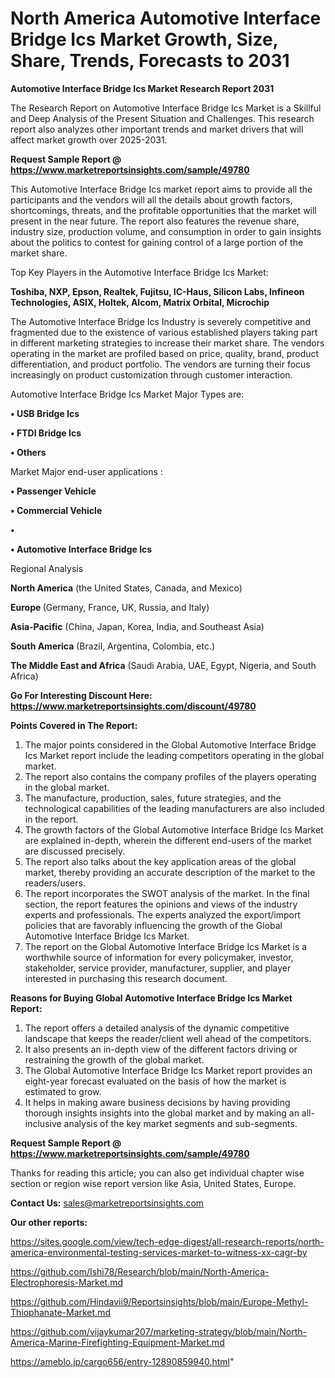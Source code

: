 # North America Automotive Interface Bridge Ics Market Growth, Size, Share, Trends, Forecasts to 2031

<strong>Automotive Interface Bridge Ics Market Research Report 2031</strong>

The Research Report on Automotive Interface Bridge Ics Market is a Skillful and Deep Analysis of the Present Situation and Challenges. This research report also analyzes other important trends and market drivers that will affect market growth over 2025-2031.

<strong>Request Sample Report @ <a href=https://www.marketreportsinsights.com/sample/49780>https://www.marketreportsinsights.com/sample/49780</a></strong>

This Automotive Interface Bridge Ics market report aims to provide all the participants and the vendors will all the details about growth factors, shortcomings, threats, and the profitable opportunities that the market will present in the near future. The report also features the revenue share, industry size, production volume, and consumption in order to gain insights about the politics to contest for gaining control of a large portion of the market share.

Top Key Players in the Automotive Interface Bridge Ics Market:

<strong>Toshiba, NXP, Epson, Realtek, Fujitsu, IC-Haus, Silicon Labs, Infineon Technologies, ASIX, Holtek, Alcom, Matrix Orbital, Microchip</strong>

The Automotive Interface Bridge Ics Industry is severely competitive and fragmented due to the existence of various established players taking part in different marketing strategies to increase their market share. The vendors operating in the market are profiled based on price, quality, brand, product differentiation, and product portfolio. The vendors are turning their focus increasingly on product customization through customer interaction.

Automotive Interface Bridge Ics Market Major Types are:

<strong>•  USB Bridge Ics

•  FTDI Bridge Ics

•  Others</strong>

Market Major end-user applications :

<strong>•  Passenger Vehicle

•  Commercial Vehicle

•  

•  Automotive Interface Bridge Ics</strong>

Regional Analysis

</u><strong><b>North America</b></strong> (the United States, Canada, and Mexico)

<strong><b>Europe </b></strong>(Germany, France, UK, Russia, and Italy)

<strong><b>Asia-Pacific</b></strong> (China, Japan, Korea, India, and Southeast Asia)

<strong><b>South America</b></strong> (Brazil, Argentina, Colombia, etc.)

<strong><b>The Middle East and Africa</b></strong> (Saudi Arabia, UAE, Egypt, Nigeria, and South Africa)

<strong>Go For Interesting Discount Here: <a href=https://www.marketreportsinsights.com/discount/49780>https://www.marketreportsinsights.com/discount/49780</a></strong>

<strong>Points Covered in The Report:</strong>
<ol>
  <li>The major points considered in the Global Automotive Interface Bridge Ics Market report include the leading competitors operating in the global market.</li>
  <li>The report also contains the company profiles of the players operating in the global market.</li>
  <li>The manufacture, production, sales, future strategies, and the technological capabilities of the leading manufacturers are also included in the report.</li>
  <li>The growth factors of the Global Automotive Interface Bridge Ics Market are explained in-depth, wherein the different end-users of the market are discussed precisely.</li>
  <li>The report also talks about the key application areas of the global market, thereby providing an accurate description of the market to the readers/users.</li>
  <li>The report incorporates the SWOT analysis of the market. In the final section, the report features the opinions and views of the industry experts and professionals. The experts analyzed the export/import policies that are favorably influencing the growth of the Global Automotive Interface Bridge Ics Market.</li>
  <li>The report on the Global Automotive Interface Bridge Ics Market is a worthwhile source of information for every policymaker, investor, stakeholder, service provider, manufacturer, supplier, and player interested in purchasing this research document.</li>
</ol>
<strong>Reasons for Buying Global Automotive Interface Bridge Ics Market Report:</strong>

<ol>
  <li>The report offers a detailed analysis of the dynamic competitive landscape that keeps the reader/client well ahead of the competitors.</li>
  <li>It also presents an in-depth view of the different factors driving or restraining the growth of the global market.</li>
  <li>The Global Automotive Interface Bridge Ics Market report provides an eight-year forecast evaluated on the basis of how the market is estimated to grow.</li>
  <li>It helps in making aware business decisions by having providing thorough insights insights into the global market and by making an all-inclusive analysis of the key market segments and sub-segments.</li>
</ol>
<strong>Request Sample Report @ <a href=https://www.marketreportsinsights.com/sample/49780>https://www.marketreportsinsights.com/sample/49780</a></strong>


Thanks for reading this article; you can also get individual chapter wise section or region wise report version like Asia, United States, Europe.

<strong>Contact Us:</strong>
sales@marketreportsinsights.com

<strong>Our other reports:</strong>

<a href=https://sites.google.com/view/tech-edge-digest/all-research-reports/north-america-environmental-testing-services-market-to-witness-xx-cagr-by>https://sites.google.com/view/tech-edge-digest/all-research-reports/north-america-environmental-testing-services-market-to-witness-xx-cagr-by</a>

<a href=https://github.com/Ishi78/Research/blob/main/North-America-Electrophoresis-Market.md>https://github.com/Ishi78/Research/blob/main/North-America-Electrophoresis-Market.md</a>

<a href=https://github.com/Hindavii9/Reportsinsights/blob/main/Europe-Methyl-Thiophanate-Market.md>https://github.com/Hindavii9/Reportsinsights/blob/main/Europe-Methyl-Thiophanate-Market.md</a>

<a href=https://github.com/vijaykumar207/marketing-strategy/blob/main/North-America-Marine-Firefighting-Equipment-Market.md>https://github.com/vijaykumar207/marketing-strategy/blob/main/North-America-Marine-Firefighting-Equipment-Market.md</a>

<a href=https://ameblo.jp/cargo656/entry-12890859940.html>https://ameblo.jp/cargo656/entry-12890859940.html</a>"
